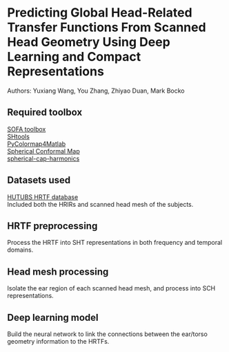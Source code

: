 # Predicting Global Head-Related Transfer Functions From Scanned Head Geometry Using Deep Learning and Compact Representations

Authors: Yuxiang Wang, You Zhang, Zhiyao Duan, Mark Bocko

## Required toolbox
[SOFA toolbox](https://github.com/sofacoustics/SOFAtoolbox)\
[SHtools](https://www.mathworks.com/matlabcentral/fileexchange/15279-shtools-spherical-harmonics-toolbox)\
[PyColormap4Matlab](https://www.mathworks.com/matlabcentral/fileexchange/68239-pycolormap4matlab)\
[Spherical Conformal Map](https://www.mathworks.com/matlabcentral/fileexchange/65551-spherical-conformal-map)\
[spherical-cap-harmonics](https://github.com/eesd-epfl/spherical-cap-harmonics)

## Datasets used
[HUTUBS HRTF database](https://depositonce.tu-berlin.de/items/dc2a3076-a291-417e-97f0-7697e332c960)\
Included both the HRIRs and scanned head mesh of the subjects.

## HRTF preprocessing
Process the HRTF into SHT representations in both frequency and temporal domains.

## Head mesh processing
Isolate the ear region of each scanned head mesh, and process into SCH representations.

## Deep learning model
Build the neural network to link the connections between the ear/torso geometry information to the HRTFs.
